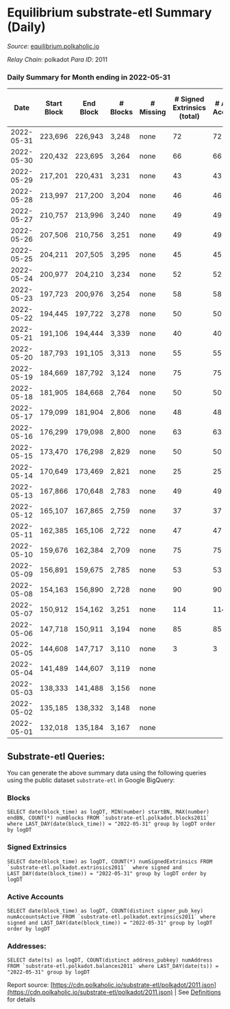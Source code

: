 # Equilibrium substrate-etl Summary (Daily)

_Source_: [equilibrium.polkaholic.io](https://equilibrium.polkaholic.io)

*Relay Chain*: polkadot
*Para ID*: 2011



### Daily Summary for Month ending in 2022-05-31


| Date | Start Block | End Block | # Blocks | # Missing | # Signed Extrinsics (total) | # Active Accounts | # Addresses with Balances | # Events | # Transfers | # XCM Transfers In | # XCM Transfers Out |
| ---- | ----------- | --------- | -------- | --------- | --------------------------- | ----------------- | ------------------------- | -------- | ----------- | ------------------ | ------------------- |
| 2022-05-31 | 223,696 | 226,943 | 3,248 | none  | 72 | 72 | 807 | 6,862 |   |   |   |
| 2022-05-30 | 220,432 | 223,695 | 3,264 | none  | 66 | 66 | 775 | 6,832 |   |   |   |
| 2022-05-29 | 217,201 | 220,431 | 3,231 | none  | 43 | 43 | 756 | 6,685 |   |   |   |
| 2022-05-28 | 213,997 | 217,200 | 3,204 | none  | 46 | 46 | 738 | 6,647 |   |   |   |
| 2022-05-27 | 210,757 | 213,996 | 3,240 | none  | 49 | 49 | 715 | 6,739 |   |   |   |
| 2022-05-26 | 207,506 | 210,756 | 3,251 | none  | 49 | 49 | 689 | 6,765 |   |   |   |
| 2022-05-25 | 204,211 | 207,505 | 3,295 | none  | 45 | 45 | 662 | 6,822 |   |   |   |
| 2022-05-24 | 200,977 | 204,210 | 3,234 | none  | 52 | 52 | 641 | 6,707 |   |   |   |
| 2022-05-23 | 197,723 | 200,976 | 3,254 | none  | 58 | 58 | 619 | 6,750 |   |   |   |
| 2022-05-22 | 194,445 | 197,722 | 3,278 | none  | 50 | 50 | 600 | 6,787 |   |   |   |
| 2022-05-21 | 191,106 | 194,444 | 3,339 | none  | 40 | 40 | 581 | 6,854 |   |   |   |
| 2022-05-20 | 187,793 | 191,105 | 3,313 | none  | 55 | 55 | 563 | 6,897 |   |   |   |
| 2022-05-19 | 184,669 | 187,792 | 3,124 | none  | 75 | 75 | 540 | 6,631 |   |   |   |
| 2022-05-18 | 181,905 | 184,668 | 2,764 | none  | 50 | 50 | 499 | 5,770 |   |   |   |
| 2022-05-17 | 179,099 | 181,904 | 2,806 | none  | 48 | 48 | 473 | 5,848 |   |   |   |
| 2022-05-16 | 176,299 | 179,098 | 2,800 | none  | 63 | 63 |  | 5,894 |   |   |   |
| 2022-05-15 | 173,470 | 176,298 | 2,829 | none  | 50 | 50 |  | 5,884 |   |   |   |
| 2022-05-14 | 170,649 | 173,469 | 2,821 | none  | 25 | 25 |  | 5,762 |   |   |   |
| 2022-05-13 | 167,866 | 170,648 | 2,783 | none  | 49 | 49 |  | 5,808 |   |   |   |
| 2022-05-12 | 165,107 | 167,865 | 2,759 | none  | 37 | 37 |  | 5,698 |   |   |   |
| 2022-05-11 | 162,385 | 165,106 | 2,722 | none  | 47 | 47 |  | 5,694 |   |   |   |
| 2022-05-10 | 159,676 | 162,384 | 2,709 | none  | 75 | 75 |  | 5,822 |   |   |   |
| 2022-05-09 | 156,891 | 159,675 | 2,785 | none  | 53 | 53 |  | 5,807 |   |   |   |
| 2022-05-08 | 154,163 | 156,890 | 2,728 | none  | 90 | 90 |  | 5,851 |   |   |   |
| 2022-05-07 | 150,912 | 154,162 | 3,251 | none  | 114 | 114 |  | 7,059 |   |   |   |
| 2022-05-06 | 147,718 | 150,911 | 3,194 | none  | 85 | 85 |  | 6,710 |   |   |   |
| 2022-05-05 | 144,608 | 147,717 | 3,110 | none  | 3 | 3 |  | 6,248 |   |   |   |
| 2022-05-04 | 141,489 | 144,607 | 3,119 | none  |  |  |  | 6,247 |   |   |   |
| 2022-05-03 | 138,333 | 141,488 | 3,156 | none  |  |  |  | 6,319 |   |   |   |
| 2022-05-02 | 135,185 | 138,332 | 3,148 | none  |  |  |  | 6,304 |   |   |   |
| 2022-05-01 | 132,018 | 135,184 | 3,167 | none  |  |  |  | 6,341 |   |   |   |

## Substrate-etl Queries:
You can generate the above summary data using the following queries using the public dataset `substrate-etl` in Google BigQuery:


### Blocks
```
SELECT date(block_time) as logDT, MIN(number) startBN, MAX(number) endBN, COUNT(*) numBlocks FROM `substrate-etl.polkadot.blocks2011`  where LAST_DAY(date(block_time)) = "2022-05-31" group by logDT order by logDT
```


### Signed Extrinsics
```
SELECT date(block_time) as logDT, COUNT(*) numSignedExtrinsics FROM `substrate-etl.polkadot.extrinsics2011`  where signed and LAST_DAY(date(block_time)) = "2022-05-31" group by logDT order by logDT
```


### Active Accounts
```
SELECT date(block_time) as logDT, COUNT(distinct signer_pub_key) numAccountsActive FROM `substrate-etl.polkadot.extrinsics2011` where signed and LAST_DAY(date(block_time)) = "2022-05-31" group by logDT order by logDT
```


### Addresses:
```
SELECT date(ts) as logDT, COUNT(distinct address_pubkey) numAddress FROM `substrate-etl.polkadot.balances2011` where LAST_DAY(date(ts)) = "2022-05-31" group by logDT
```



Report source: [https://cdn.polkaholic.io/substrate-etl/polkadot/2011.json](https://cdn.polkaholic.io/substrate-etl/polkadot/2011.json) | See [Definitions](/DEFINITIONS.md) for details
